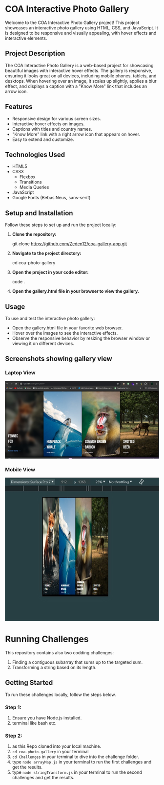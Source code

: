 # COA Interactive Photo Gallery

Welcome to the COA Interactive Photo Gallery project! This project showcases an interactive photo gallery using HTML, CSS, and JavaScript. It is designed to be responsive and visually appealing, with hover effects and interactive elements.

## Project Description

The COA Interactive Photo Gallery is a web-based project for showcasing beautiful images with interactive hover effects. The gallery is responsive, ensuring it looks great on all devices, including mobile phones, tablets, and desktops. When hovering over an image, it scales up slightly, applies a blur effect, and displays a caption with a "Know More" link that includes an arrow icon.

## Features

- Responsive design for various screen sizes.
- Interactive hover effects on images.
- Captions with titles and country names.
- "Know More" link with a right arrow icon that appears on hover.
- Easy to extend and customize.

## Technologies Used

- HTML5
- CSS3
  - Flexbox
  - Transitions
  - Media Queries
- JavaScript
- Google Fonts (Bebas Neus, sans-serif)

## Setup and Installation

Follow these steps to set up and run the project locally:

1. **Clone the repository:**

   git clone https://github.com/Zeden12/coa-gallery-app.git

2. **Navigate to the project directory:**

   cd coa-photo-gallery

3. **Open the project in your code editor:**

   code .

4. **Open the gallery.html file in your browser to view the gallery.**
   
## Usage

To use and test the interactive photo gallery:

- Open the gallery.html file in your favorite web browser.
- Hover over the images to see the interactive effects.
- Observe the responsive behavior by resizing the browser window or viewing it on different devices.

## Screenshots showing gallery view

### Laptop View
![Laptop View](./assets/laptop%20view.jpg)

### Mobile View
![Mobile View](./assets/mobile%20view.jpg)

# Running Challenges

This repository contains also two codding challenges: 

1. Finding a contiguous subarray that sums up to the targeted sum.
2. Transforming a string based on its length.

## Getting Started

To run these challenges locally, follow the steps below.

### Step 1:

1. Ensure you have Node.js installed.
2. terminal like bash etc.

### Step 2:

1. as this Repo cloned into your local machine.
2. `cd coa-photo-gallery`   in your terminal
3. `cd Challenges`     in your terminal to dive into the challenge folder.
4. type `node arrayMap.js` in your terminal to run the first challenges and get the results.
5. type `node stringTransform.js` in your terminal to run the second challenges and get the results.